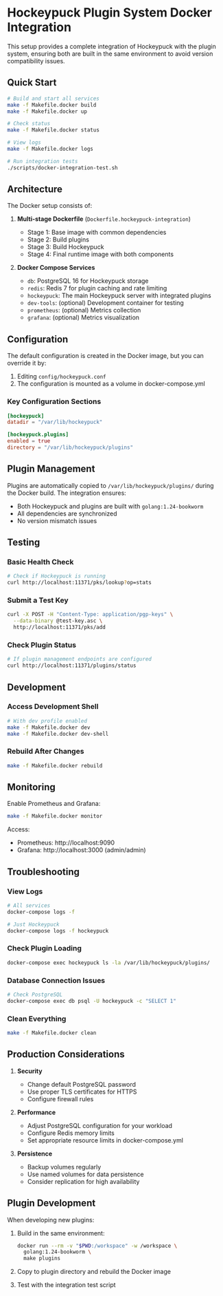 # Hockeypuck Plugin System Docker Integration

This setup provides a complete integration of Hockeypuck with the plugin system, ensuring both are built in the same environment to avoid version compatibility issues.

## Quick Start

```bash
# Build and start all services
make -f Makefile.docker build
make -f Makefile.docker up

# Check status
make -f Makefile.docker status

# View logs
make -f Makefile.docker logs

# Run integration tests
./scripts/docker-integration-test.sh
```

## Architecture

The Docker setup consists of:

1. **Multi-stage Dockerfile** (`Dockerfile.hockeypuck-integration`)
   - Stage 1: Base image with common dependencies
   - Stage 2: Build plugins
   - Stage 3: Build Hockeypuck
   - Stage 4: Final runtime image with both components

2. **Docker Compose Services**
   - `db`: PostgreSQL 16 for Hockeypuck storage
   - `redis`: Redis 7 for plugin caching and rate limiting
   - `hockeypuck`: The main Hockeypuck server with integrated plugins
   - `dev-tools`: (optional) Development container for testing
   - `prometheus`: (optional) Metrics collection
   - `grafana`: (optional) Metrics visualization

## Configuration

The default configuration is created in the Docker image, but you can override it by:

1. Editing `config/hockeypuck.conf`
2. The configuration is mounted as a volume in docker-compose.yml

### Key Configuration Sections

```toml
[hockeypuck]
datadir = "/var/lib/hockeypuck"

[hockeypuck.plugins]
enabled = true
directory = "/var/lib/hockeypuck/plugins"
```

## Plugin Management

Plugins are automatically copied to `/var/lib/hockeypuck/plugins/` during the Docker build. The integration ensures:

- Both Hockeypuck and plugins are built with `golang:1.24-bookworm`
- All dependencies are synchronized
- No version mismatch issues

## Testing

### Basic Health Check
```bash
# Check if Hockeypuck is running
curl http://localhost:11371/pks/lookup?op=stats
```

### Submit a Test Key
```bash
curl -X POST -H "Content-Type: application/pgp-keys" \
  --data-binary @test-key.asc \
  http://localhost:11371/pks/add
```

### Check Plugin Status
```bash
# If plugin management endpoints are configured
curl http://localhost:11371/plugins/status
```

## Development

### Access Development Shell
```bash
# With dev profile enabled
make -f Makefile.docker dev
make -f Makefile.docker dev-shell
```

### Rebuild After Changes
```bash
make -f Makefile.docker rebuild
```

## Monitoring

Enable Prometheus and Grafana:
```bash
make -f Makefile.docker monitor
```

Access:
- Prometheus: http://localhost:9090
- Grafana: http://localhost:3000 (admin/admin)

## Troubleshooting

### View Logs
```bash
# All services
docker-compose logs -f

# Just Hockeypuck
docker-compose logs -f hockeypuck
```

### Check Plugin Loading
```bash
docker-compose exec hockeypuck ls -la /var/lib/hockeypuck/plugins/
```

### Database Connection Issues
```bash
# Check PostgreSQL
docker-compose exec db psql -U hockeypuck -c "SELECT 1"
```

### Clean Everything
```bash
make -f Makefile.docker clean
```

## Production Considerations

1. **Security**
   - Change default PostgreSQL password
   - Use proper TLS certificates for HTTPS
   - Configure firewall rules

2. **Performance**
   - Adjust PostgreSQL configuration for your workload
   - Configure Redis memory limits
   - Set appropriate resource limits in docker-compose.yml

3. **Persistence**
   - Backup volumes regularly
   - Use named volumes for data persistence
   - Consider replication for high availability

## Plugin Development

When developing new plugins:

1. Build in the same environment:
   ```bash
   docker run --rm -v "$PWD:/workspace" -w /workspace \
     golang:1.24-bookworm \
     make plugins
   ```

2. Copy to plugin directory and rebuild the Docker image

3. Test with the integration test script